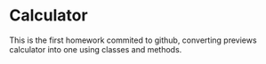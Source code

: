 # Calculator
This is the first homework commited to github, converting previews calculator into one using classes and methods.
